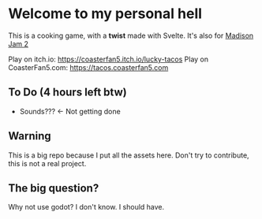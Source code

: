 # Welcome to my personal hell

This is a cooking game, with a **twist** made with Svelte.
It's also for [Madison Jam 2](https://itch.io/jam/madison-jam-2)

Play on itch.io: https://coasterfan5.itch.io/lucky-tacos
Play on CoasterFan5.com: https://tacos.coasterfan5.com

## To Do (4 hours left btw)

- Sounds??? <- Not getting done

## Warning

This is a big repo because I put all the assets here.
Don't try to contribute, this is not a real project.

## The big question?

Why not use godot?
I don't know. I should have.
